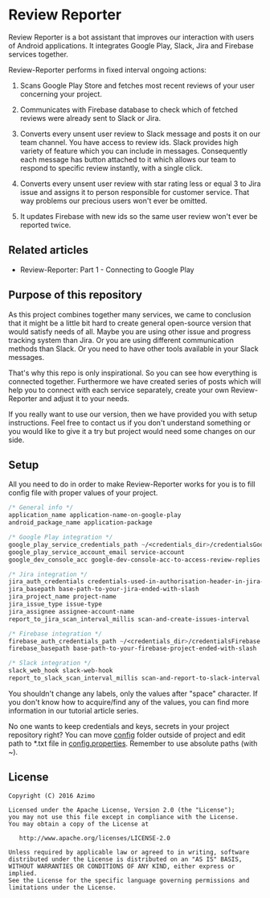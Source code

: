 # Review Reporter

Review Reporter is a bot assistant that improves our interaction with users of Android applications.
It integrates Google Play, Slack, Jira and Firebase services together. 

Review-Reporter performs in fixed interval ongoing actions:

1. Scans Google Play Store and fetches most recent reviews of your user concerning
your project.

2. Communicates with Firebase database to check which of fetched reviews were already
sent to Slack or Jira.

3. Converts every unsent user review to Slack message and posts it on our team channel. You have
access to review ids. Slack provides high variety of feature which you can include in messages.
Consequently each message has button attached to it which allows our team to respond to specific
review instantly, with a single click.

4. Converts every unsent user review with star rating less or equal 3 to Jira issue and assigns it 
to person responsible for customer service. That way problems our precious users won't ever
be omitted.

5. It updates Firebase with new ids so the same user review won't ever be reported twice.

## Related articles

  - Review-Reporter: Part 1 - Connecting to Google Play

## Purpose of this repository 

As this project combines together many services, we came to conclusion that it might be 
a little bit hard to create general open-source version that would satisfy needs of all.
Maybe you are using other issue and progress tracking system than Jira. Or you are using 
different communication methods than Slack. Or you need to have other tools available in your
Slack messages. 

That's why this repo is only inspirational. So you can see how everything is connected together.
Furthermore we have created series of posts which will help you to connect with each
service separately, create your own Review-Reporter and adjust it to your needs.

If you really want to use our version, then we have provided you with setup instructions. Feel
free to contact us if you don't understand something or you would like to give it a try but project 
would need some changes on our side.

## Setup

All you need to do in order to make Review-Reporter works for you is to fill
config file with proper values of your project.

```css
/* General info */
application_name application-name-on-google-play
android_package_name application-package

/* Google Play integration */
google_play_service_credentials_path ~/<credentials_dir>/credentialsGoogle.p12
google_play_service_account_email service-account
google_dev_console_acc google-dev-console-acc-to-access-review-replies

/* Jira integration */
jira_auth_credentials credentials-used-in-authorisation-header-in-jira-requests
jira_basepath base-path-to-your-jira-ended-with-slash
jira_project_name project-name
jira_issue_type issue-type
jira_assignee assignee-account-name
report_to_jira_scan_interval_millis scan-and-create-issues-interval

/* Firebase integration */
firebase_auth_credentials_path ~/<credentials_dir>/credentialsFirebase.json
firebase_basepath base-path-to-your-firebase-project-ended-with-slash

/* Slack integration */
slack_web_hook slack-web-hook
report_to_slack_scan_interval_millis scan-and-report-to-slack-interval
```
You shouldn't change any labels, only the values after "space" character. If you don't know
how to acquire/find any of the values, you can find more information in our tutorial article
series.

No one wants to keep credentials and keys, secrets in your project repository right? You can move 
[config](https://github.com/AzimoLabs/Review-Reporter/tree/master/config) folder outside of project and 
edit path to *.txt file in [config.properties](https://github.com/AzimoLabs/Review-Reporter/blob/master/config.properties).
Remember to use absolute paths (with ~).

## License

    Copyright (C) 2016 Azimo

    Licensed under the Apache License, Version 2.0 (the "License");
    you may not use this file except in compliance with the License.
    You may obtain a copy of the License at

       http://www.apache.org/licenses/LICENSE-2.0

    Unless required by applicable law or agreed to in writing, software
    distributed under the License is distributed on an "AS IS" BASIS,
    WITHOUT WARRANTIES OR CONDITIONS OF ANY KIND, either express or implied.
    See the License for the specific language governing permissions and
    limitations under the License.
